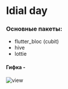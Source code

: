 # Idial day
### Основные пакеты:
* flutter_bloc (cubit)
* hive
* lottie
#### Гифка - 
  ![view](https://github.com/user-attachments/assets/10a7b0d5-0ed9-42f6-baa8-3b7bcddd77f1)


